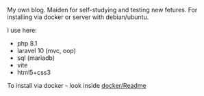 My own blog.
Maiden for self-studying and testing new fetures.
For installing via docker or server with debian/ubuntu.

I use here: 
 * php 8.1
 * laravel 10 (mvc, oop)
 * sql (mariadb)
 * vite
 * html5+css3

To install via docker - look inside <a href="https://github.com/mikitosina1/mikitosina.de/blob/main/docker/Readme.md">docker/Readme</a>

